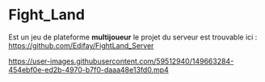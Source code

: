 # Fight_Land

Est un jeu de plateforme **multijoueur** le projet du serveur est trouvable ici :
https://github.com/Edifay/FightLand_Server



https://user-images.githubusercontent.com/59512940/149663284-454ebf0e-ed2b-4970-b7f0-daaa48e13fd0.mp4

